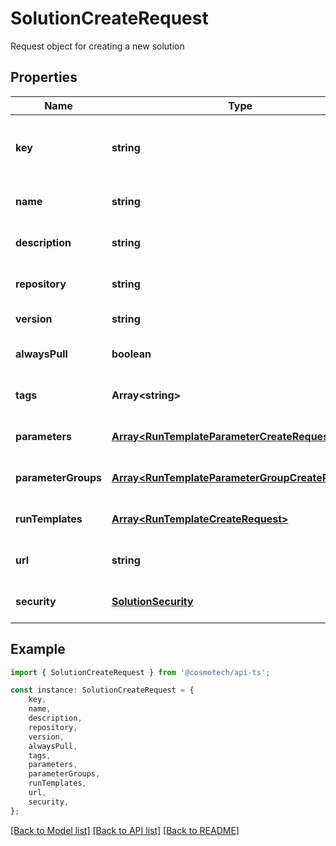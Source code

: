 # SolutionCreateRequest

Request object for creating a new solution

## Properties

Name | Type | Description | Notes
------------ | ------------- | ------------- | -------------
**key** | **string** | Technical key for resource name convention and version grouping. Must be unique | [default to undefined]
**name** | **string** | Solution name. This name is displayed in the sample webApp | [default to undefined]
**description** | **string** | The Solution description | [optional] [default to undefined]
**repository** | **string** | The registry repository containing the image | [default to undefined]
**version** | **string** | The Solution version MAJOR.MINOR.PATCH | [default to undefined]
**alwaysPull** | **boolean** | Set to true if the runtemplate wants to always pull the image | [optional] [default to false]
**tags** | **Array&lt;string&gt;** | The list of tags | [optional] [default to undefined]
**parameters** | [**Array&lt;RunTemplateParameterCreateRequest&gt;**](RunTemplateParameterCreateRequest.md) | The list of Run Template Parameters | [optional] [default to undefined]
**parameterGroups** | [**Array&lt;RunTemplateParameterGroupCreateRequest&gt;**](RunTemplateParameterGroupCreateRequest.md) | The list of parameters groups for the Run Templates | [optional] [default to undefined]
**runTemplates** | [**Array&lt;RunTemplateCreateRequest&gt;**](RunTemplateCreateRequest.md) | List of Run Templates | [optional] [default to undefined]
**url** | **string** | An optional URL link to solution page | [optional] [default to undefined]
**security** | [**SolutionSecurity**](SolutionSecurity.md) |  | [optional] [default to undefined]

## Example

```typescript
import { SolutionCreateRequest } from '@cosmotech/api-ts';

const instance: SolutionCreateRequest = {
    key,
    name,
    description,
    repository,
    version,
    alwaysPull,
    tags,
    parameters,
    parameterGroups,
    runTemplates,
    url,
    security,
};
```

[[Back to Model list]](../README.md#documentation-for-models) [[Back to API list]](../README.md#documentation-for-api-endpoints) [[Back to README]](../README.md)
